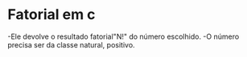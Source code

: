 # Fatorial em c

-Ele devolve o resultado fatorial"N!" do número escolhido.
-O número precisa ser da classe natural, positivo.